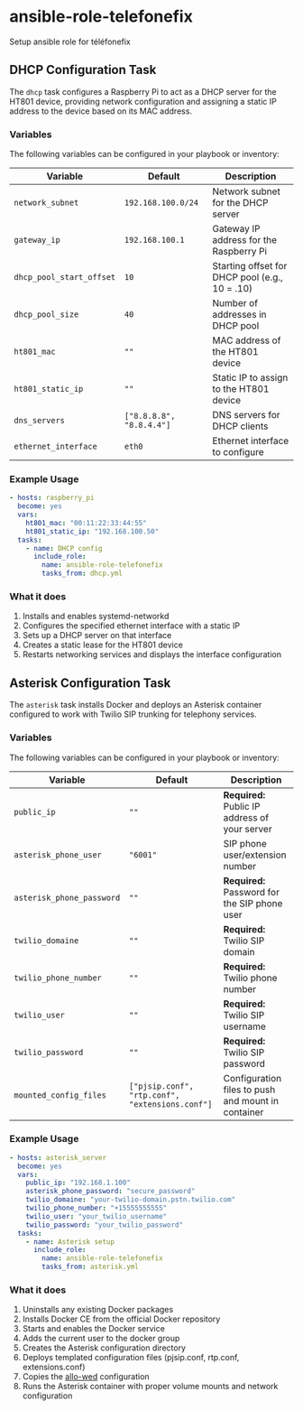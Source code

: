 # ansible-role-telefonefix

Setup ansible role for téléfonefix

## DHCP Configuration Task

The `dhcp` task configures a Raspberry Pi to act as a DHCP server for the HT801 device, providing network configuration and assigning a static IP address to the device based on its MAC address.

### Variables

The following variables can be configured in your playbook or inventory:

| Variable | Default | Description |
|----------|---------|-------------|
| `network_subnet` | `192.168.100.0/24` | Network subnet for the DHCP server |
| `gateway_ip` | `192.168.100.1` | Gateway IP address for the Raspberry Pi |
| `dhcp_pool_start_offset` | `10` | Starting offset for DHCP pool (e.g., 10 = .10) |
| `dhcp_pool_size` | `40` | Number of addresses in DHCP pool |
| `ht801_mac` | `""` | MAC address of the HT801 device |
| `ht801_static_ip` | `""` | Static IP to assign to the HT801 device |
| `dns_servers` | `["8.8.8.8", "8.8.4.4"]` | DNS servers for DHCP clients |
| `ethernet_interface` | `eth0` | Ethernet interface to configure |

### Example Usage

```yaml
- hosts: raspberry_pi
  become: yes
  vars:
    ht801_mac: "00:11:22:33:44:55"
    ht801_static_ip: "192.168.100.50"
  tasks:
    - name: DHCP config
      include_role:
        name: ansible-role-telefonefix
        tasks_from: dhcp.yml
```

### What it does

1. Installs and enables systemd-networkd
2. Configures the specified ethernet interface with a static IP
3. Sets up a DHCP server on that interface
4. Creates a static lease for the HT801 device
5. Restarts networking services and displays the interface configuration

## Asterisk Configuration Task

The `asterisk` task installs Docker and deploys an Asterisk container configured to work with Twilio SIP trunking for telephony services.

### Variables

The following variables can be configured in your playbook or inventory:

| Variable | Default | Description |
|----------|---------|-------------|
| `public_ip` | `""` | **Required:** Public IP address of your server |
| `asterisk_phone_user` | `"6001"` | SIP phone user/extension number |
| `asterisk_phone_password` | `""` | **Required:** Password for the SIP phone user |
| `twilio_domaine` | `""` | **Required:** Twilio SIP domain |
| `twilio_phone_number` | `""` | **Required:** Twilio phone number |
| `twilio_user` | `""` | **Required:** Twilio SIP username |
| `twilio_password` | `""` | **Required:** Twilio SIP password |
| `mounted_config_files` | `["pjsip.conf", "rtp.conf", "extensions.conf"]` | Configuration files to push and mount in container |

### Example Usage

```yaml
- hosts: asterisk_server
  become: yes
  vars:
    public_ip: "192.168.1.100"
    asterisk_phone_password: "secure_password"
    twilio_domaine: "your-twilio-domain.pstn.twilio.com"
    twilio_phone_number: "+15555555555"
    twilio_user: "your_twilio_username"
    twilio_password: "your_twilio_password"
  tasks:
    - name: Asterisk setup
      include_role:
        name: ansible-role-telefonefix
        tasks_from: asterisk.yml
```

### What it does

1. Uninstalls any existing Docker packages
2. Installs Docker CE from the official Docker repository
3. Starts and enables the Docker service
4. Adds the current user to the docker group
5. Creates the Asterisk configuration directory
6. Deploys templated configuration files (pjsip.conf, rtp.conf, extensions.conf)
7. Copies the [allo-wed](https://github.com/nbr23/allo-wed) configuration
8. Runs the Asterisk container with proper volume mounts and network configuration
